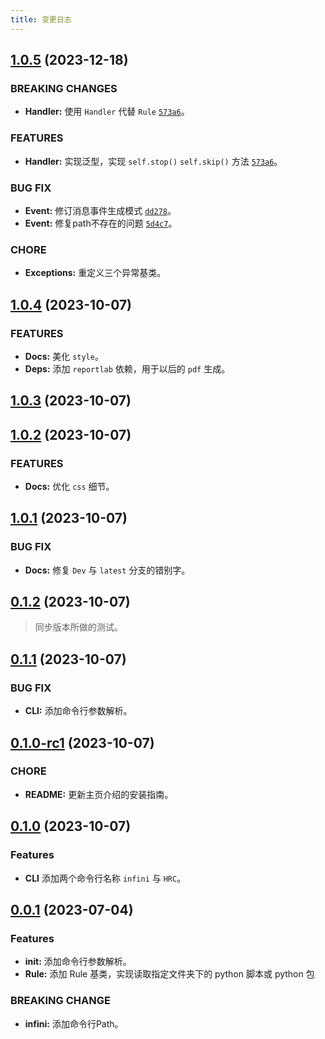 ```yaml
---
title: 变更日志
---
```


## [1.0.5](https://github.com/HydroRoll-Team/infini/compare/v1.0.4...v1.0.5) (2023-12-18)

###  BREAKING CHANGES

* **Handler:** 使用 `Handler` 代替 `Rule` [`573a6`](https://github.com/HydroRoll-Team/infini/compare/7b219aa12949...540a3ee9bb81)。

### FEATURES

* **Handler:** 实现泛型，实现 `self.stop()` `self.skip()` 方法  [`573a6`](https://github.com/HydroRoll-Team/infini/compare/7b219aa12949...540a3ee9bb81)。

### BUG FIX

* **Event:** 修订消息事件生成模式 [`dd278`](https://github.com/HydroRoll-Team/infini/commit/dd27866fc9763af6f5b03024296dd74148d91eb3)。
* **Event:** 修复path不存在的问题 [`5d4c7`](https://github.com/HydroRoll-Team/infini/commit/5d4c76a003a0f93ca52abe7f3997757ba66a97de)。

### CHORE

* **Exceptions:** 重定义三个异常基类。


## [1.0.4](https://github.com/HydroRoll-Team/infini/compare/v1.0.3...v1.0.4) (2023-10-07)

### FEATURES

* **Docs:** 美化 `style`。
* **Deps:** 添加 `reportlab` 依赖，用于以后的 `pdf` 生成。


## [1.0.3](https://github.com/HydroRoll-Team/infini/compare/v1.0.2...v1.0.3) (2023-10-07)


## [1.0.2](https://github.com/HydroRoll-Team/infini/compare/v1.0.1...v1.0.2) (2023-10-07)

### FEATURES

* **Docs:** 优化 `css` 细节。


## [1.0.1](https://github.com/HydroRoll-Team/infini/compare/v0.1.2...v1.0.1) (2023-10-07)

### BUG FIX

* **Docs:** 修复 `Dev` 与 `latest` 分支的错别字。


## [0.1.2](https://github.com/HydroRoll-Team/infini/compare/v0.1.1...v0.1.2) (2023-10-07)

> 同步版本所做的测试。


## [0.1.1](https://github.com/HydroRoll-Team/infini/compare/v0.1.0...v0.1.1) (2023-10-07)

### BUG FIX

* **CLI:** 添加命令行参数解析。


## [0.1.0-rc1](https://github.com/HydroRoll-Team/infini/compare/v0.1.0...v0.1.0-rc1) (2023-10-07)

### CHORE

* **README:** 更新主页介绍的安装指南。


## [0.1.0](https://github.com/HydroRoll-Team/infini/commits/v0.0.1..v0.1.0) (2023-10-07)

### Features

* **CLI** 添加两个命令行名称 `infini` 与 `HRC`。


## [0.0.1](https://github.com/HydroRoll-Team/infini/commits/v0.0.1) (2023-07-04)

### Features

* **__init__:** 添加命令行参数解析。
* **Rule:** 添加 Rule 基类，实现读取指定文件夹下的 python 脚本或 python 包

### BREAKING CHANGE

* **infini:** 添加命令行Path。
